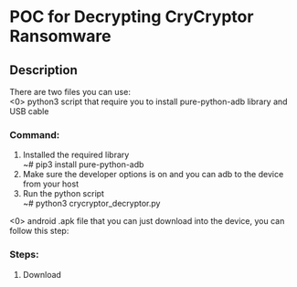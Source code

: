 # POC for Decrypting CryCryptor Ransomware

## Description
There are two files you can use:  
<0> python3 script that require you to install pure-python-adb library and USB cable
### Command:
1. Installed the required library  
~# pip3 install pure-python-adb  
2. Make sure the developer options is on and you can adb to the device from your host  
3. Run the python script  
~# python3 crycryptor_decryptor.py

<0> android .apk file that you can just download into the device, you can follow this step: 
### Steps:
1. Download 
